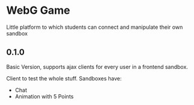 # WebG Game

Little platform to which students can connect and manipulate their own sandbox

## 0.1.0

Basic Version, supports ajax clients for every user in a frontend sandbox.

Client to test the whole stuff. Sandboxes have:
- Chat
- Animation with 5 Points
